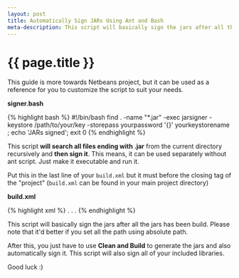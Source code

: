 ```yaml
---
layout: post
title: Automatically Sign JARs Using Ant and Bash
meta-description: This script will basically sign the jars after all the jars has been build.
---
```


# {{ page.title }}

This guide is more towards Netbeans project, but it can be used as a reference for you to customize the script to suit your needs.

**signer.bash**

{% highlight bash %}
#!/bin/bash
find . -name "*.jar" -exec jarsigner -keystore /path/to/your/key -storepass yourpassword '{}' yourkeystorename \;
echo 'JARs signed';
exit 0
{% endhighlight %}

This script **will search all files ending with .jar** from the current directory recursively and **then sign it**. This means, it can be used separately without ant script. Just make it executable and run it.

Put this in the last line of your `build.xml` but it must before the closing tag of the "project" (`build.xml` can be found in your main project directory)

**build.xml**

{% highlight xml %}
<project>
    .
    .
    .
    <target name="-post-jar">
        <exec dir="${dist.dir}" executable="/path/to/your/signer.bash" os="Linux" />
    </target>
</project>
{% endhighlight %}

This script will basically sign the jars after all the jars has been build. Please note that it'd better if you set all the path using absolute path.

After this, you just have to use **Clean and Build** to generate the jars and also automatically sign it. This script will also sign all of your included libraries. 

Good luck :)
